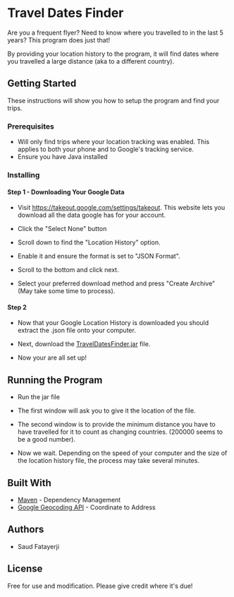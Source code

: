 # Travel Dates Finder

Are you a frequent flyer? Need to know where you travelled to in the last 5 years? This program does just that! 

By providing your location history to the program, it will find dates where you travelled a large distance (aka to a different country). 


## Getting Started

These instructions will show you how to setup the program and find your trips.


### Prerequisites

* Will only find trips where your location tracking was enabled. This applies to both your phone and to Google's tracking service.
* Ensure you have Java installed


### Installing
#### Step 1 - Downloading Your Google Data
* Visit https://takeout.google.com/settings/takeout. This website lets you download all the data google has for your account.

* Click the "Select None" button

* Scroll down to find the "Location History" option.

* Enable it and ensure the format is set to "JSON Format".

* Scroll to the bottom and click next.

* Select your preferred download method and press "Create Archive" (May take some time to process).

#### Step 2

* Now that your Google Location History is downloaded you should extract the .json file onto your computer.

* Next, download the [TravelDatesFinder.jar](https://github.com/Sf298/Travel-Dates-Finder/raw/master/TravelDatesFinder.jar) file.

* Now your are all set up!



## Running the Program

* Run the jar file

* The first window will ask you to give it the location of the file.

* The second window is to provide the minimum distance you have to have travelled for it to count as changing countries. (200000 seems to be a good number).

* Now we wait. Depending on the speed of your computer and the size of the location history file, the process may take several minutes.


## Built With

* [Maven](https://maven.apache.org/) - Dependency Management
* [Google Geocoding API](http://code.google.com/apis/maps/documentation/geocoding/) - Coordinate to Address


## Authors

* Saud Fatayerji

## License

Free for use and modification. Please give credit where it's due!
